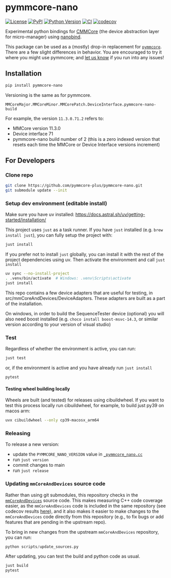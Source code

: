 # pymmcore-nano

[![License](https://img.shields.io/pypi/l/pymmcore-nano.svg?color=green)](https://github.com/pymmcore-plus/pymmcore-nano/raw/main/LICENSE)
[![PyPI](https://img.shields.io/pypi/v/pymmcore-nano.svg?color=green)](https://pypi.org/project/pymmcore-nano)
[![Python Version](https://img.shields.io/pypi/pyversions/pymmcore-nano.svg?color=green)](https://python.org)
[![CI](https://github.com/pymmcore-plus/pymmcore-nano/actions/workflows/ci.yml/badge.svg)](https://github.com/pymmcore-plus/pymmcore-nano/actions/workflows/ci.yml)
[![codecov](https://codecov.io/gh/pymmcore-plus/pymmcore-nano/branch/main/graph/badge.svg)](https://codecov.io/gh/pymmcore-plus/pymmcore-nano)

Experimental python bindings for [CMMCore](https://github.com/micro-manager/mmCoreAndDevices)
(the device abstraction layer for micro-manager) using [nanobind](https://nanobind.readthedocs.io/en/latest/).

This package can be used as a (mostly) drop-in replacement for [`pymmcore`](https://pypi.org/project/pymmcore/).
There are a few slight differences in behavior.  You are encouraged to try it where you might use 
pymmcore; and [let us know](https://github.com/pymmcore-plus/pymmcore-nano/issues) if you run into any issues!

## Installation

```sh
pip install pymmcore-nano
```

Versioning is the same as for pymmcore.  

```
MMCoreMajor.MMCoreMinor.MMCorePatch.DeviceInterface.pymmcore-nano-build
```

For example, the version `11.3.0.71.2` refers to:

- MMCore version 11.3.0
- Device interface 71
- pymmcore-nano build number of 2 (this is a zero indexed version that resets each time
the MMCore or Device Interface versions increment)


## For Developers

### Clone repo

```sh
git clone https://github.com/pymmcore-plus/pymmcore-nano.git
git submodule update --init
```

### Setup dev environment (editable install)

Make sure you have uv installed: <https://docs.astral.sh/uv/getting-started/installation/>

This project uses `just` as a task runner.
If you have `just` installed (e.g. `brew install just`), you can fully setup the project with:

```sh
just install
```

If you prefer not to install `just` globally, you can install it with the rest of the
project dependencies using uv.  Then activate the environment and call `just install`

```sh
uv sync --no-install-project
. .venv/bin/activate  # Windows: .venv\Scripts\activate
just install
```

This repo contains a few device adapters that are useful for testing,
in src/mmCoreAndDevices/DeviceAdapters.  These adapters are built as a part of the
installation.  

On windows, in order to build the SequenceTester device (optional) you will also
need boost installed (e.g. `choco install boost-msvc-14.3`, or similar version
according to your version of visual studio)

### Test

Regardless of whether the environment is active, you can run:

```sh
just test
```

or, if the environment is active and you have already run `just install`

```sh
pytest
```

#### Testing wheel building locally

Wheels are built (and tested) for releases using cibuildwheel.
If you want to test this process locally run cibuildwheel,
for example, to build just py39 on macos arm:

```sh
uvx cibuildwheel --only cp39-macosx_arm64
```

### Releasing

To release a new version:

- update the `PYMMCORE_NANO_VERSION` value in [`_pymmcore_nano.cc`](./src/_pymmcore_nano.cc)
- run `just version`
- commit changes to main
- run `just release`

### Updating `mmCoreAndDevices` source code

Rather than using git submodules, this repository checks in the
[`mmCoreAndDevices`](https://github.com/micro-manager/mmCoreAndDevices) source
code. This makes measuring C++ code coverage easier, as the `mmCoreAndDevices`
code is included in the same repository (see codecov results
[here](https://app.codecov.io/gh/pymmcore-plus/pymmcore-nano/tree/main/src%2FmmCoreAndDevices)),
and it also makes it easier to make changes to the `mmCoreAndDevices` code
directly from this repository (e.g., to fix bugs or add features that are
pending in the upstream repo).

To bring in new changes from the upstream `mmCoreAndDevices` repository, you can
run:

```python
python scripts/update_sources.py
```

After updating, you can test the build and python code as usual.

```sh
just build
pytest
```
